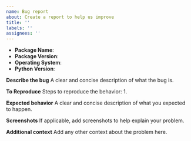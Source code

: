 ```yaml
---
name: Bug report
about: Create a report to help us improve
title: ''
labels: ''
assignees: ''
---
```


- **Package Name**: 
- **Package Version**: 
- **Operating System**:
- **Python Version**: 

**Describe the bug**
A clear and concise description of what the bug is.

**To Reproduce**
Steps to reproduce the behavior:
1. 

**Expected behavior**
A clear and concise description of what you expected to happen.

**Screenshots**
If applicable, add screenshots to help explain your problem.

**Additional context**
Add any other context about the problem here.